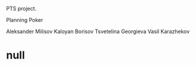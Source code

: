 PTS project.

Planning Poker

Aleksander Milisov
Kaloyan Borisov
Tsvetelina Georgieva
Vasil Karazhekov

# null
